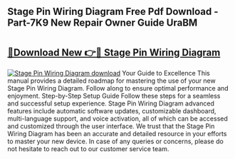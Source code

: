 ## Stage Pin Wiring Diagram Free Pdf Download - Part-7K9 New Repair Owner Guide UraBM

# <h2><a href="http://dfl0rhn.blite.top/?on=Stage+Pin+Wiring+Diagram">🔗Download New 👉🔴 Stage Pin Wiring Diagram</a></h2>

[![Stage Pin Wiring Diagram download](https://i.imgur.com/lujVjoI.png)](http://dfl0rhn.blite.top/?on=Stage+Pin+Wiring+Diagram)
Your Guide to Excellence This manual provides a detailed roadmap for mastering the use of your new Stage Pin Wiring Diagram. Follow along to ensure optimal performance and enjoyment. Step-by-Step Setup Guide Follow these steps for a seamless and successful setup experience. Stage Pin Wiring Diagram advanced features include automatic software updates, customizable dashboard, multi-language support, and voice activation, all of which can be accessed and customized through the user interface. We trust that the Stage Pin Wiring Diagram has been an accurate and detailed resource in your efforts to master your new device. In case of any queries or concerns, please do not hesitate to reach out to our customer service team.
